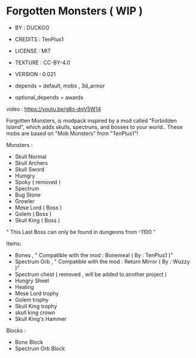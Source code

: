 # Forgotten Monsters ( WIP )

- BY : DUCKGO
- CREDITS : TenPlus1
- LICENSE : MIT
- TEXTURE : CC-BY-4.0
- VERSION : 0.021

- depends = default, mobs , 3d_armor
- optional_depends = awards

video : https://youtu.be/g8s-dqV5W14

Forgotten Monsters, is modpack inspired by a mod called "Forbidden Island", which adds skulls, spectruns,
and bosses to your world..
These mobs are based on "Mob Monsters" from "TenPlus1"!

Monsters :
- Skull Normal
- Skull Archers
- Skull Sword
- Humgry
- Spoky  ( removed )
- Spectrum
- Bug Stone
- Growler
- Mese Lord ( Boss )
- Golem ( Boss )
- Skull King ( Boss )

" This Last Boss can only be found in dungeons from -1100 "

Items:
- Bones , " Compatible with the mod : Bonemeal  ( By : TenPlus1 )"
- Spectrum Orb ,  " Compatible with the mod : Return Mirror ( By : Wuzzy )"
- Spectrum chest ( removed , will be added to another project )
- Hungry Sheet
- Healing
- Mese Lord trophy
- Golem trophy
- Skull King trophy
- skull king crown
- Skull King's Hammer

Blocks :
- Bone Block
- Spectrum Orb Block
